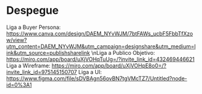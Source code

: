 # Despegue
Liga a Buyer Persona: https://www.canva.com/design/DAEM_NYvWJM/7btFAWs_ucbF5FbbTfXzow/view?utm_content=DAEM_NYvWJM&utm_campaign=designshare&utm_medium=link&utm_source=publishsharelink
\nLiga a Publico Objetivo: https://miro.com/app/board/uXjVOHqTuUg=/?invite_link_id=432469446621
Liga a Wireframe: https://miro.com/app/board/uXjVOHpE8o0=/?invite_link_id=975145150707
Liga a UI: https://www.figma.com/file/sDVBAgn56ovBN7tgVMcTZ7/Untitled?node-id=0%3A1
